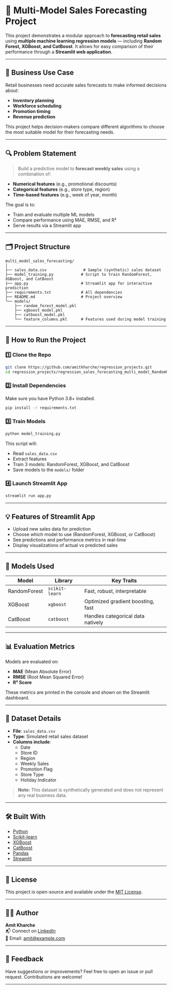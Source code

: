 
# 🧠 Multi-Model Sales Forecasting Project

This project demonstrates a modular approach to **forecasting retail sales** using **multiple machine learning regression models** — including **Random Forest, XGBoost, and CatBoost**. It allows for easy comparison of their performance through a **Streamlit web application**.

---

## 📌 Business Use Case

Retail businesses need accurate sales forecasts to make informed decisions about:
- **Inventory planning**
- **Workforce scheduling**
- **Promotion timing**
- **Revenue prediction**

This project helps decision-makers compare different algorithms to choose the most suitable model for their forecasting needs.

---

## 🔍 Problem Statement

> Build a predictive model to **forecast weekly sales** using a combination of:
- **Numerical features** (e.g., promotional discounts)
- **Categorical features** (e.g., store type, region)
- **Time-based features** (e.g., week of year, month)

The goal is to:
- Train and evaluate multiple ML models
- Compare performance using MAE, RMSE, and R²
- Serve results via a Streamlit app

---

## 🗂️ Project Structure

```
multi_model_sales_forecasting/
│
├── sales_data.csv                # Sample (synthetic) sales dataset
├── model_training.py            # Script to train RandomForest, XGBoost, and CatBoost
├── app.py                       # Streamlit app for interactive prediction
├── requirements.txt             # All dependencies
├── README.md                    # Project overview
└── models/
    ├── random_forest_model.pkl
    ├── xgboost_model.pkl
    ├── catboost_model.pkl
    └── feature_columns.pkl      # Features used during model training
```

---

## 🚀 How to Run the Project

### 1️⃣ Clone the Repo

```bash
git clone https://github.com/amitkharche/regression_projects.git
cd regression_projects/regression_sales_forecasting_multi_model_RandomForest_XGBoost_CatBoost
```

### 2️⃣ Install Dependencies

Make sure you have Python 3.8+ installed.

```bash
pip install -r requirements.txt
```

### 3️⃣ Train Models

```bash
python model_training.py
```

This script will:
- Read `sales_data.csv`
- Extract features
- Train 3 models: RandomForest, XGBoost, and CatBoost
- Save models to the `models/` folder

### 4️⃣ Launch Streamlit App

```bash
streamlit run app.py
```

---

## 💡 Features of Streamlit App

- Upload new sales data for prediction
- Choose which model to use (RandomForest, XGBoost, or CatBoost)
- See predictions and performance metrics in real-time
- Display visualizations of actual vs predicted sales

---

## 🧪 Models Used

| Model         | Library          | Key Traits                            |
|---------------|------------------|----------------------------------------|
| RandomForest  | `scikit-learn`   | Fast, robust, interpretable            |
| XGBoost       | `xgboost`        | Optimized gradient boosting, fast      |
| CatBoost      | `catboost`       | Handles categorical data natively      |

---

## 📊 Evaluation Metrics

Models are evaluated on:
- **MAE** (Mean Absolute Error)
- **RMSE** (Root Mean Squared Error)
- **R² Score**

These metrics are printed in the console and shown on the Streamlit dashboard.

---

## 📁 Dataset Details

- **File**: `sales_data.csv`
- **Type**: Simulated retail sales dataset
- **Columns include**:
  - Date
  - Store ID
  - Region
  - Weekly Sales
  - Promotion Flag
  - Store Type
  - Holiday Indicator

> **Note:** This dataset is synthetically generated and does not represent any real business data.

---

## 🛠️ Built With

- [Python](https://www.python.org/)
- [Scikit-learn](https://scikit-learn.org/)
- [XGBoost](https://xgboost.ai/)
- [CatBoost](https://catboost.ai/)
- [Pandas](https://pandas.pydata.org/)
- [Streamlit](https://streamlit.io/)

---

## 🧾 License

This project is open-source and available under the [MIT License](LICENSE).

---

## 🙋‍♂️ Author

**Amit Kharche**  
📬 Connect on [LinkedIn](https://www.linkedin.com/in/your-link/)  
📧 Email: amit@example.com

---

## 💬 Feedback

Have suggestions or improvements? Feel free to open an issue or pull request. Contributions are welcome!

---



